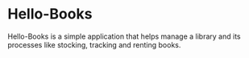 # Hello-Books
Hello-Books is a simple application that helps manage a library and its processes like stocking, tracking and renting books.
